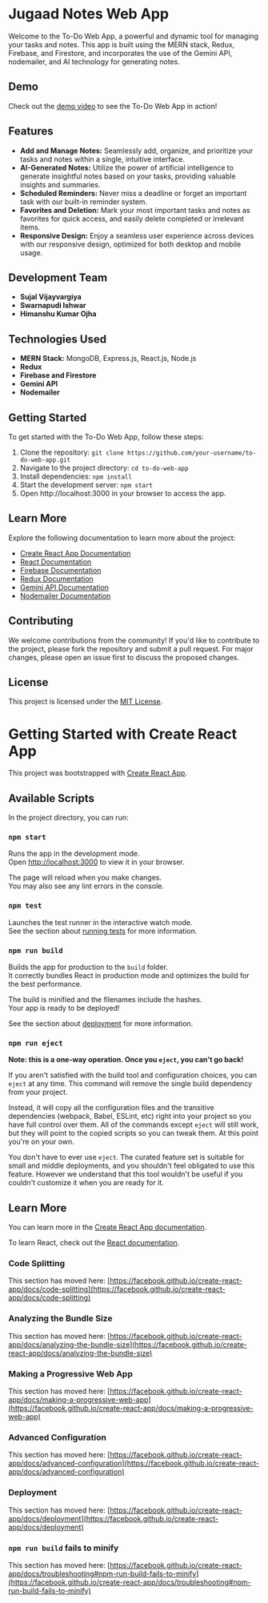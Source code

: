 
# Jugaad Notes Web App

Welcome to the To-Do Web App, a powerful and dynamic tool for managing your tasks and notes. This app is built using the MERN stack, Redux, Firebase, and Firestore, and incorporates the use of the Gemini API, nodemailer, and AI technology for generating notes.

## Demo

Check out the [demo video](https://drive.google.com/file/d/1HaHn19vbXT00ud1JDlv3-6dK_vaIkFCN/view) to see the To-Do Web App in action!


## Features

- **Add and Manage Notes:** Seamlessly add, organize, and prioritize your tasks and notes within a single, intuitive interface.
- **AI-Generated Notes:** Utilize the power of artificial intelligence to generate insightful notes based on your tasks, providing valuable insights and summaries.
- **Scheduled Reminders:** Never miss a deadline or forget an important task with our built-in reminder system.
- **Favorites and Deletion:** Mark your most important tasks and notes as favorites for quick access, and easily delete completed or irrelevant items.
- **Responsive Design:** Enjoy a seamless user experience across devices with our responsive design, optimized for both desktop and mobile usage.

## Development Team

- **Sujal Vijayvargiya**
- **Swarnapudi Ishwar**
- **Himanshu Kumar Ojha**

## Technologies Used

- **MERN Stack:** MongoDB, Express.js, React.js, Node.js
- **Redux**
- **Firebase and Firestore**
- **Gemini API**
- **Nodemailer**

## Getting Started

To get started with the To-Do Web App, follow these steps:

1. Clone the repository: `git clone https://github.com/your-username/to-do-web-app.git`
2. Navigate to the project directory: `cd to-do-web-app`
3. Install dependencies: `npm install`
4. Start the development server: `npm start`
5. Open http://localhost:3000 in your browser to access the app.

## Learn More

Explore the following documentation to learn more about the project:

- [Create React App Documentation](https://create-react-app.dev/)
- [React Documentation](https://reactjs.org/docs/getting-started.html)
- [Firebase Documentation](https://firebase.google.com/docs)
- [Redux Documentation](https://redux.js.org/)
- [Gemini API Documentation](https://gemini.com/api/docs/)
- [Nodemailer Documentation](https://nodemailer.com/about/)

## Contributing

We welcome contributions from the community! If you'd like to contribute to the project, please fork the repository and submit a pull request. For major changes, please open an issue first to discuss the proposed changes.

## License

This project is licensed under the [MIT License](LICENSE).


# Getting Started with Create React App

This project was bootstrapped with [Create React App](https://github.com/facebook/create-react-app).

## Available Scripts

In the project directory, you can run:

### `npm start`

Runs the app in the development mode.\
Open [http://localhost:3000](http://localhost:3000) to view it in your browser.

The page will reload when you make changes.\
You may also see any lint errors in the console.

### `npm test`

Launches the test runner in the interactive watch mode.\
See the section about [running tests](https://facebook.github.io/create-react-app/docs/running-tests) for more information.

### `npm run build`

Builds the app for production to the `build` folder.\
It correctly bundles React in production mode and optimizes the build for the best performance.

The build is minified and the filenames include the hashes.\
Your app is ready to be deployed!

See the section about [deployment](https://facebook.github.io/create-react-app/docs/deployment) for more information.

### `npm run eject`

**Note: this is a one-way operation. Once you `eject`, you can't go back!**

If you aren't satisfied with the build tool and configuration choices, you can `eject` at any time. This command will remove the single build dependency from your project.

Instead, it will copy all the configuration files and the transitive dependencies (webpack, Babel, ESLint, etc) right into your project so you have full control over them. All of the commands except `eject` will still work, but they will point to the copied scripts so you can tweak them. At this point you're on your own.

You don't have to ever use `eject`. The curated feature set is suitable for small and middle deployments, and you shouldn't feel obligated to use this feature. However we understand that this tool wouldn't be useful if you couldn't customize it when you are ready for it.

## Learn More

You can learn more in the [Create React App documentation](https://facebook.github.io/create-react-app/docs/getting-started).

To learn React, check out the [React documentation](https://reactjs.org/).

### Code Splitting

This section has moved here: [https://facebook.github.io/create-react-app/docs/code-splitting](https://facebook.github.io/create-react-app/docs/code-splitting)

### Analyzing the Bundle Size

This section has moved here: [https://facebook.github.io/create-react-app/docs/analyzing-the-bundle-size](https://facebook.github.io/create-react-app/docs/analyzing-the-bundle-size)

### Making a Progressive Web App

This section has moved here: [https://facebook.github.io/create-react-app/docs/making-a-progressive-web-app](https://facebook.github.io/create-react-app/docs/making-a-progressive-web-app)

### Advanced Configuration

This section has moved here: [https://facebook.github.io/create-react-app/docs/advanced-configuration](https://facebook.github.io/create-react-app/docs/advanced-configuration)

### Deployment

This section has moved here: [https://facebook.github.io/create-react-app/docs/deployment](https://facebook.github.io/create-react-app/docs/deployment)

### `npm run build` fails to minify

This section has moved here: [https://facebook.github.io/create-react-app/docs/troubleshooting#npm-run-build-fails-to-minify](https://facebook.github.io/create-react-app/docs/troubleshooting#npm-run-build-fails-to-minify)
